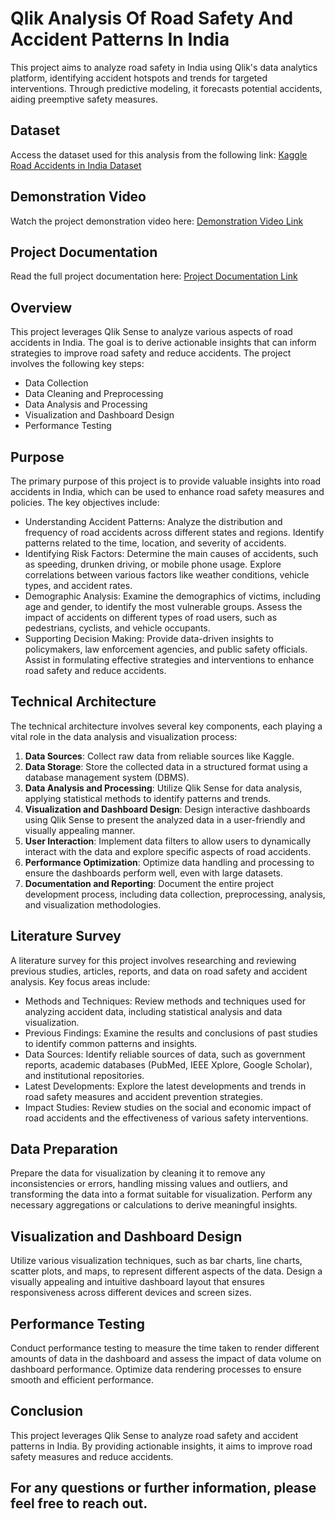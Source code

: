 # Qlik Analysis Of Road Safety And Accident Patterns In India

This project aims to analyze road safety in India using Qlik's data analytics platform, identifying accident hotspots and trends for targeted interventions. Through predictive modeling, it forecasts potential accidents, aiding preemptive safety measures.

## Dataset
Access the dataset used for this analysis from the following link: [Kaggle Road Accidents in India Dataset](https://www.kaggle.com/datasets/aryakittukrishnasai/road-accidents-in-india)

## Demonstration Video
Watch the project demonstration video here: [Demonstration Video Link](https://drive.google.com/file/d/1tYpLEJlBIvWfWi-gStXbo1cuhAGpAQxs/view?usp=sharing)

## Project Documentation
Read the full project documentation here: [Project Documentation Link](https://drive.google.com/file/d/1nZZ4yskIs_csVwnp0drd8w2JkfJFhYNZ/view?usp=sharing) 

## Overview
This project leverages Qlik Sense to analyze various aspects of road accidents in India. The goal is to derive actionable insights that can inform strategies to improve road safety and reduce accidents. The project involves the following key steps:
- Data Collection
- Data Cleaning and Preprocessing
- Data Analysis and Processing
- Visualization and Dashboard Design
- Performance Testing

## Purpose
The primary purpose of this project is to provide valuable insights into road accidents in India, which can be used to enhance road safety measures and policies. The key objectives include:
- Understanding Accident Patterns: Analyze the distribution and frequency of road accidents across different states and regions. Identify patterns related to the time, location, and severity of accidents.
- Identifying Risk Factors: Determine the main causes of accidents, such as speeding, drunken driving, or mobile phone usage. Explore correlations between various factors like weather conditions, vehicle types, and accident rates.
- Demographic Analysis: Examine the demographics of victims, including age and gender, to identify the most vulnerable groups. Assess the impact of accidents on different types of road users, such as pedestrians, cyclists, and vehicle occupants.
- Supporting Decision Making: Provide data-driven insights to policymakers, law enforcement agencies, and public safety officials. Assist in formulating effective strategies and interventions to enhance road safety and reduce accidents.

## Technical Architecture
The technical architecture involves several key components, each playing a vital role in the data analysis and visualization process:
1. **Data Sources**: Collect raw data from reliable sources like Kaggle.
2. **Data Storage**: Store the collected data in a structured format using a database management system (DBMS).
3. **Data Analysis and Processing**: Utilize Qlik Sense for data analysis, applying statistical methods to identify patterns and trends.
4. **Visualization and Dashboard Design**: Design interactive dashboards using Qlik Sense to present the analyzed data in a user-friendly and visually appealing manner.
5. **User Interaction**: Implement data filters to allow users to dynamically interact with the data and explore specific aspects of road accidents.
6. **Performance Optimization**: Optimize data handling and processing to ensure the dashboards perform well, even with large datasets.
7. **Documentation and Reporting**: Document the entire project development process, including data collection, preprocessing, analysis, and visualization methodologies.

## Literature Survey
A literature survey for this project involves researching and reviewing previous studies, articles, reports, and data on road safety and accident analysis. Key focus areas include:
- Methods and Techniques: Review methods and techniques used for analyzing accident data, including statistical analysis and data visualization.
- Previous Findings: Examine the results and conclusions of past studies to identify common patterns and insights.
- Data Sources: Identify reliable sources of data, such as government reports, academic databases (PubMed, IEEE Xplore, Google Scholar), and institutional repositories.
- Latest Developments: Explore the latest developments and trends in road safety measures and accident prevention strategies.
- Impact Studies: Review studies on the social and economic impact of road accidents and the effectiveness of various safety interventions.

## Data Preparation
Prepare the data for visualization by cleaning it to remove any inconsistencies or errors, handling missing values and outliers, and transforming the data into a format suitable for visualization. Perform any necessary aggregations or calculations to derive meaningful insights.

## Visualization and Dashboard Design
Utilize various visualization techniques, such as bar charts, line charts, scatter plots, and maps, to represent different aspects of the data. Design a visually appealing and intuitive dashboard layout that ensures responsiveness across different devices and screen sizes.

## Performance Testing
Conduct performance testing to measure the time taken to render different amounts of data in the dashboard and assess the impact of data volume on dashboard performance. Optimize data rendering processes to ensure smooth and efficient performance.

## Conclusion
This project leverages Qlik Sense to analyze road safety and accident patterns in India. By providing actionable insights, it aims to improve road safety measures and reduce accidents.

For any questions or further information, please feel free to reach out.
---
